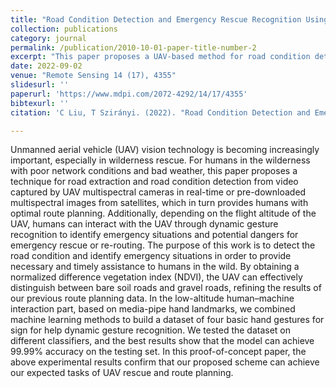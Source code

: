 ```yaml
---
title: "Road Condition Detection and Emergency Rescue Recognition Using On-Board UAV in the Wildness"
collection: publications
category: journal
permalink: /publication/2010-10-01-paper-title-number-2
excerpt: "This paper proposes a UAV-based method for road condition detection and emergency rescue recognition in wilderness environments."
date: 2022-09-02
venue: "Remote Sensing 14 (17), 4355"
slidesurl: ''
paperurl: 'https://www.mdpi.com/2072-4292/14/17/4355'
bibtexurl: ''
citation: 'C Liu, T Szirányi. (2022). "Road Condition Detection and Emergency Rescue Recognition Using On-Board UAV in the Wilderness." <i>Remote Sensing</i>. 14(17):4355.'

---
```


Unmanned aerial vehicle (UAV) vision technology is becoming increasingly important, especially in wilderness rescue. For humans in the wilderness with poor network conditions and bad weather, this paper proposes a technique for road extraction and road condition detection from video captured by UAV multispectral cameras in real-time or pre-downloaded multispectral images from satellites, which in turn provides humans with optimal route planning. Additionally, depending on the flight altitude of the UAV, humans can interact with the UAV through dynamic gesture recognition to identify emergency situations and potential dangers for emergency rescue or re-routing. The purpose of this work is to detect the road condition and identify emergency situations in order to provide necessary and timely assistance to humans in the wild. By obtaining a normalized difference vegetation index (NDVI), the UAV can effectively distinguish between bare soil roads and gravel roads, refining the results of our previous route planning data. In the low-altitude human–machine interaction part, based on media-pipe hand landmarks, we combined machine learning methods to build a dataset of four basic hand gestures for sign for help dynamic gesture recognition. We tested the dataset on different classifiers, and the best results show that the model can achieve 99.99% accuracy on the testing set. In this proof-of-concept paper, the above experimental results confirm that our proposed scheme can achieve our expected tasks of UAV rescue and route planning.
